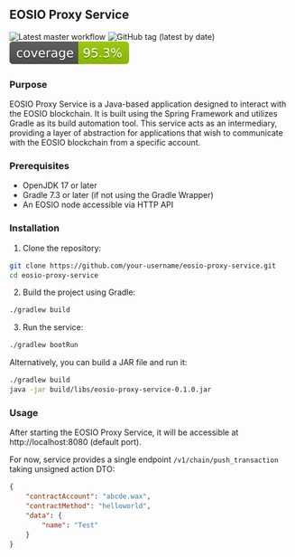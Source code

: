 ## EOSIO Proxy Service

![Latest master workflow](https://github.com/nkrivenko/eosio-proxy-service/actions/workflows/pipeline.yml/badge.svg)
![GitHub tag (latest by date)](https://img.shields.io/github/v/tag/nkrivenko/eosio-proxy-service?sort=semver)
![Coverage](./.github/badges/jacoco.svg)

### Purpose

EOSIO Proxy Service is a Java-based application designed to interact with the EOSIO blockchain. It is built using the Spring Framework and utilizes Gradle as its build automation tool. This service acts as an intermediary, providing a layer of abstraction for applications that wish to communicate with the EOSIO blockchain from a specific account.

### Prerequisites

- OpenJDK 17 or later
- Gradle 7.3 or later (if not using the Gradle Wrapper)
- An EOSIO node accessible via HTTP API

### Installation

1. Clone the repository:

```bash
git clone https://github.com/your-username/eosio-proxy-service.git
cd eosio-proxy-service
```

2. Build the project using Gradle:

```bash
./gradlew build
```

3. Run the service:

```bash
./gradlew bootRun
```

Alternatively, you can build a JAR file and run it:

```bash
./gradlew build
java -jar build/libs/eosio-proxy-service-0.1.0.jar
```

### Usage

After starting the EOSIO Proxy Service, it will be accessible at http://localhost:8080 (default port).

For now, service provides a single endpoint `/v1/chain/push_transaction` taking unsigned action DTO:

```json
{
    "contractAccount": "abcde.wax",
    "contractMethod": "helloworld",
    "data": {
        "name": "Test"
    }
}
```

